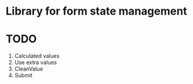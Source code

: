 # Library for form state management 

# TODO
1. Calculated values
2. Use extra values
3. CleanValue
4. Submit

